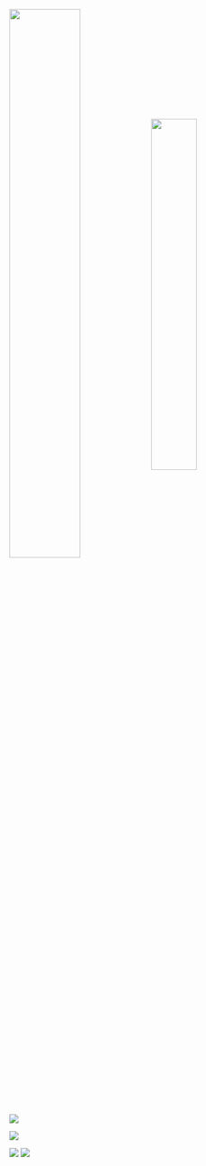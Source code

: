 <img align="center" src="https://raw.githubusercontent.com/ishanbuy/github-stats/master/generated/overview.svg" width="50%" /><img align="center" width="40%" src="https://github-readme-stats.vercel.app/api/top-langs/?username=ishanbuy&layout=compact&langs_count=10&theme=transparent&hide_title=true&hide_border=true&text_color=838383" />


[![](https://raw.githubusercontent.com/ishanpragada/github-stats/master/generated/overview.svg)](https://github.com/ishanpragada)

[![](https://github-readme-stats.vercel.app/api/top-langs/?username=ishanpragada&layout=compact&langs_count=10&theme=transparent&hide_title=true&hide_border=true&text_color=838383)](https://github.com/saforem2/github-readme-stats)

[![](https://github-readme-streak-stats.herokuapp.com?user=ishanpragada&theme=transparent&hide_border=true&card_width=800&card_height=200&stroke=838383&currStreakNum=838383&dates=838383&currStreakLabel=838383&background=EB545400&border=83838300&ring=8383836F&fire=FF5252&sideNums=838383&sideLabels=838383)](https://git.io/streak-stats)
![](https://github-readme-activity-graph.vercel.app/graph?username=ishanpragada&theme=minimal&bg_color=00000000&line=838383&color=838383&days=30&point=838383&hide_border=true&hide_title=true&area=true)

